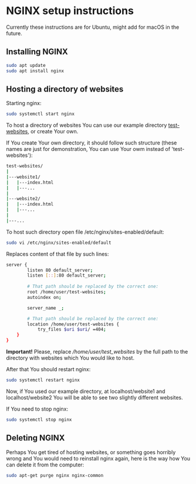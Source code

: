 # NGINX setup instructions
Currently these instructions are for Ubuntu, might add for macOS in the future.

## Installing NGINX
```bash
sudo apt update
sudo apt install nginx
```

## Hosting a directory of websites
Starting nginx:
```bash
sudo systemctl start nginx
```

To host a directory of websites You can use our example directory [test-websites](./test-websites), or create Your own.

If You create Your own directory, it should follow such structure (these names are just for demonstration, You can use Your owm
instead of 'test-websites'):
```bash
test-websites/
|
|---website1/
|   |---index.html
|   |---...
|
|---website2/
|   |---index.html
|   |---...
|
|---...
```

To host such directory open file /etc/nginx/sites-enabled/default:
```bash
sudo vi /etc/nginx/sites-enabled/default
```

Replaces content of that file by such lines:
```bash
server {
        listen 80 default_server;
        listen [::]:80 default_server;
        
        # That path should be replaced by the correct one:
        root /home/user/test-websites; 
        autoindex on;

        server_name _;

        # That path should be replaced by the correct one:
        location /home/user/test-websites {
            try_files $uri $uri/ =404;
    }
}
```
**Important!** Please, replace */home/user/test_websites* by the full path to the directory with websites which
 You would like to host.
 
After that You should restart nginx:
```bash
sudo systemctl restart nginx
```

Now, if You used our example directory, at localhost/website1 and localhost/website2 You will be able to see
two slightly different websites.

If You need to stop nginx:
```bash
sudo systemctl stop nginx
```
 
## Deleting NGINX
Perhaps You get tired of hosting websites, or something goes horribly wrong and You would need to reinstall nginx again,
here is the way how You can delete it from the computer:
```bash
sudo apt-get purge nginx nginx-common
```